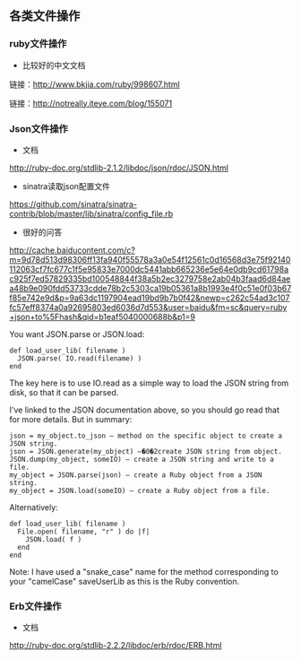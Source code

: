 各类文件操作
-----------------

### ruby文件操作

* 比较好的中文文档

链接：http://www.bkjia.com/ruby/998607.html

链接：http://notreally.iteye.com/blog/155071

### Json文件操作

* 文档

http://ruby-doc.org/stdlib-2.1.2/libdoc/json/rdoc/JSON.html

* sinatra读取json配置文件 

https://github.com/sinatra/sinatra-contrib/blob/master/lib/sinatra/config_file.rb

* 很好的问答

http://cache.baiducontent.com/c?m=9d78d513d98306ff13fa940f55578a3a0e54f12561c0d16568d3e75f92140112063cf7fc677c1f5e95833e7000dc5441abb665236e5e64e0db9cd61798ac925f7ed57829335bd100548844f38a5b2ec3279758e2ab04b3faad6d84aea48b9e090fdd53733cdde78b2c5303ca19b05361a8b1993e4f0c51e0f03b67f85e742e9d&p=9a63dc1197904ead19bd9b7b0f42&newp=c262c54ad3c107fc57eff8374a0a92695803ed6036d7d553&user=baidu&fm=sc&query=ruby+json+to%5Fhash&qid=b1eaf5040000688b&p1=9

You want JSON.parse or JSON.load:

    def load_user_lib( filename )
      JSON.parse( IO.read(filename) )
    end
    
The key here is to use IO.read as a simple way to load the JSON string from disk, so that it can be parsed.

I've linked to the JSON documentation above, so you should go read that for more details. But in summary:

    json = my_object.to_json — method on the specific object to create a JSON string.
    json = JSON.generate(my_object) —�0�2create JSON string from object.
    JSON.dump(my_object, someIO) — create a JSON string and write to a file.
    my_object = JSON.parse(json) — create a Ruby object from a JSON string.
    my_object = JSON.load(someIO) — create a Ruby object from a file.

Alternatively:

    def load_user_lib( filename )
      File.open( filename, "r" ) do |f|
        JSON.load( f )
      end
    end

Note: I have used a "snake_case" name for the method corresponding to your "camelCase" saveUserLib as this is the Ruby convention.

### Erb文件操作

* 文档

http://ruby-doc.org/stdlib-2.2.2/libdoc/erb/rdoc/ERB.html